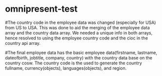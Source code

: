 # omnipresent-test
#The country code in the employee data was changed (especially for USA) from US to USA. This was done to aid the merging of the employee data array and the country data array. We needed a unique info in both arrays, hence resolved to using the employee country code and the cioc in the country api array.

#The final employee data has the basic employee data(firstname, lastname, dateofbirth, jobtitle, company, country) with the country data base on the country cosw. The country code is the used to generate the country fullname, currency(objects), languages(objects), and region.
